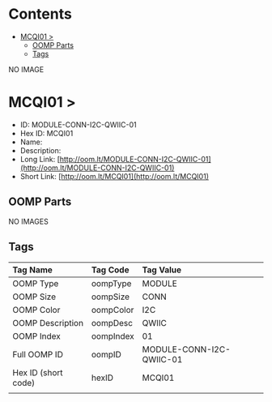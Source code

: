



Contents
========

* [MCQI01 > ](#mcqi01--)
	* [OOMP Parts](#oomp-parts)
	* [Tags](#tags)
  
NO IMAGE  
# MCQI01 > 

- ID: MODULE-CONN-I2C-QWIIC-01
- Hex ID: MCQI01
- Name: 
- Description: 
- Long Link: [http://oom.lt/MODULE-CONN-I2C-QWIIC-01](http://oom.lt/MODULE-CONN-I2C-QWIIC-01)
- Short Link: [http://oom.lt/MCQI01](http://oom.lt/MCQI01)

## OOMP Parts
  
NO IMAGES  
## Tags
  

|Tag Name|Tag Code|Tag Value|
| :--- | :--- | :--- |
|OOMP Type|oompType|MODULE|
|OOMP Size|oompSize|CONN|
|OOMP Color|oompColor|I2C|
|OOMP Description|oompDesc|QWIIC|
|OOMP Index|oompIndex|01|
|Full OOMP ID|oompID|MODULE-CONN-I2C-QWIIC-01|
|Hex ID (short code)|hexID|MCQI01|
||||
